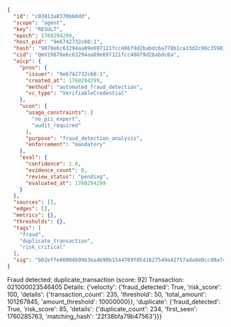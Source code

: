 ```json
{
  "id": "c03813a8370b60dd",
  "scope": "agent",
  "key": "RESULT",
  "epoch": 1760294299,
  "host_pid": "9e6742732c60:1",
  "hash": "9878e6c63294aa89e697121fcc486f9d2babdc6a778b1ca33d2c98c35983cbe7",
  "cid": "QmV19878e6c63294aa89e697121fcc486f9d2babdc6a",
  "aicp": {
    "prov": {
      "issuer": "9e6742732c60:1",
      "created_at": 1760294299,
      "method": "automated_fraud_detection",
      "vc_type": "VerifiableCredential"
    },
    "ucon": {
      "usage_constraints": [
        "no_pii_export",
        "audit_required"
      ],
      "purpose": "fraud_detection_analysis",
      "enforcement": "mandatory"
    },
    "eval": {
      "confidence": 1.0,
      "evidence_count": 0,
      "review_status": "pending",
      "evaluated_at": 1760294299
    }
  },
  "sources": [],
  "edges": [],
  "metrics": {},
  "thresholds": {},
  "tags": [
    "fraud",
    "duplicate_transaction",
    "risk_critical"
  ],
  "sig": "b02effe86904b9963ea4690b1544769f0541627549a42757ada8e0ccd0a74b33"
}
```

Fraud detected: duplicate_transaction (score: 92)
Transaction: 021000023546405
Details: {'velocity': {'fraud_detected': True, 'risk_score': 100, 'details': {'transaction_count': 235, 'threshold': 50, 'total_amount': 101267845, 'amount_threshold': 10000000}}, 'duplicate': {'fraud_detected': True, 'risk_score': 85, 'details': {'duplicate_count': 234, 'first_seen': 1760285763, 'matching_hash': '22f38bfa79b47563'}}}